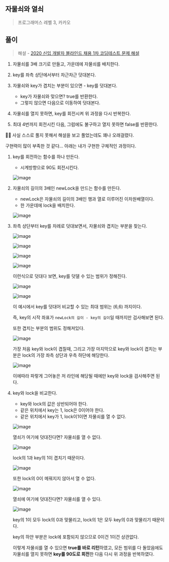 ## 자물쇠와 열쇠

> 프로그래머스 레벨 3, 카카오

## 풀이

> 해설 - [2020 신입 개발자 블라인드 채용 1차 코딩테스트 문제 해설](https://tech.kakao.com/2019/10/02/kakao-blind-recruitment-2020-round1/)

1. 자물쇠를 3배 크기로 만들고, 가운데에 자물쇠를 배치한다.
2. key를 좌측 상단에서부터 차근차근 덧대본다.
3. 자물쇠와 key가 겹치는 부분이 있으면
   ​- key를 덧대본다.

   - key가 자물쇠와 맞으면? true를 반환한다.
   - 그렇지 않으면 다음으로 이동하여 덧대본다.

4. 자물쇠를 열지 못하면, key를 회전시켜 위 과정을 다시 반복한다.
5. 최대 4번까지 회전시킨 다음, 그럼에도 불구하고 열지 못하면 false를 반환한다.

🤦‍♀️ 사실 스스로 풀지 못해서 해설을 보고 풀었는데도 꽤나 오래걸렸다.

구현력이 많이 부족한 것 같다... 아래는 내가 구현한 구체적인 과정이다.

1. key를 회전하는 함수를 하나 만든다.

   - 시계방향으로 90도 회전시킨다.

   ![image](https://user-images.githubusercontent.com/49264795/104860365-8b1adc00-596e-11eb-820d-cbf71ae1bb42.png)

2. 자물쇠의 길이의 3배인 newLock을 만드는 함수를 만든다.

   - newLock은 자물쇠의 길이의 3배인 행과 열로 이루어진 이차원배열이다.
   - 한 가운데에 lock을 배치한다.

   ![image](https://user-images.githubusercontent.com/49264795/104860379-a4238d00-596e-11eb-974d-216944cc8d64.png)

3. 좌측 상단부터 key를 차례로 덧대보면서, 자물쇠와 겹치는 부분을 찾는다.

   ![image](https://user-images.githubusercontent.com/49264795/104860396-b00f4f00-596e-11eb-8a87-446587e5c8df.png)

   ![image](https://user-images.githubusercontent.com/49264795/104860414-c3bab580-596e-11eb-8458-f10867963d37.png)

   ![image](https://user-images.githubusercontent.com/49264795/104860418-cb7a5a00-596e-11eb-9214-f3370b8ebe5c.png)

   ![image](https://user-images.githubusercontent.com/49264795/104860421-d2a16800-596e-11eb-9257-cb43d2740b44.png)

   이런식으로 덧대다 보면, key를 덧댈 수 있는 범위가 정해진다.

   ![image](https://user-images.githubusercontent.com/49264795/104860428-ebaa1900-596e-11eb-80ab-08d335562cc5.png)

   ![image](https://user-images.githubusercontent.com/49264795/104860435-f19ffa00-596e-11eb-823d-584fdc91a50d.png)

   이 예시에서 key를 덧대어 비교할 수 있는 최대 범위는 (6,6) 까지이다.

   즉, key의 시작 좌표가 `newLock의 길이 - key의 길이`일 때까지만 검사해보면 된다.

   또한 겹치는 부분의 범위도 정해져있다.

   ![image](https://user-images.githubusercontent.com/49264795/104860443-011f4300-596f-11eb-879a-dc6791739899.png)

   가장 처음 key와 lock이 겹칠때, 그리고 가장 마지막으로 key와 lock이 겹치는 부분은 lock의 가장 좌측 상단과 우측 하단에 해당한다.

   ![image](https://user-images.githubusercontent.com/49264795/104860451-0bd9d800-596f-11eb-84d0-77df38e72dd2.png)

   이에따라 파랗게 그어놓은 저 라인에 해당될 때에만 key와 lock을 검사해주면 된다.

4. key와 lock을 비교한다.

   - key와 lock의 값은 상반되어야 한다.
   - 같은 위치에서 key는 1, lock은 0이어야 한다.
   - 같은 위치에서 key가 1, lock이1이면 자물쇠를 열 수 없다.

   ![image](https://user-images.githubusercontent.com/49264795/104860474-2744e300-596f-11eb-909e-17b905c9708b.png)

   열쇠가 여기에 덧대진다면? 자물쇠를 열 수 없다.

   ![image](https://user-images.githubusercontent.com/49264795/104860477-32980e80-596f-11eb-8268-3bbbc05ac5f7.png)

   lock의 1과 key의 1이 겹치기 때문이다.

   ![image](https://user-images.githubusercontent.com/49264795/104860485-3e83d080-596f-11eb-8146-728739843f5d.png)

   또한 lock의 0이 메꿔지지 않아서 열 수 없다.

   ![image](https://user-images.githubusercontent.com/49264795/104860492-48a5cf00-596f-11eb-8963-96f85cf7ec49.png)

   열쇠에 여기에 덧대진다면? 자물쇠를 열 수 있다.

   ![image](https://user-images.githubusercontent.com/49264795/104860507-53f8fa80-596f-11eb-96c3-2b1f6799c6ce.png)

   key의 1이 모두 lock의 0과 맞물리고, lock의 1은 모두 key의 0과 맞물리기 때문이다.

   key의 하얀 부분은 lock에 포함되지 않으므로 0이건 1이건 상관없다.

   이렇게 자물쇠를 열 수 있으면 **true를 바로 리턴**하였고, 모든 범위를 다 돌았음에도 자물쇠를 열지 못하면 **key를 90도로 회전**한 다음 다시 위 과정을 반복하였다.

